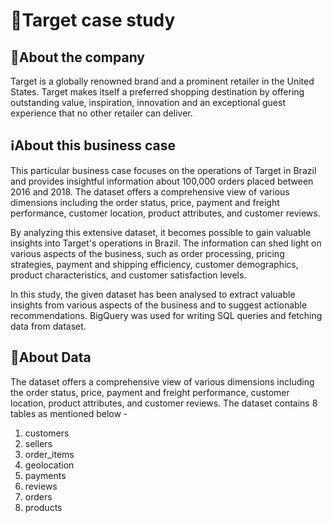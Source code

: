# 🚀Target case study

## 🏢About the company 
Target is a globally renowned brand and a prominent retailer in the United States. Target makes itself a preferred shopping destination by offering outstanding value, inspiration, innovation and an exceptional guest experience that no other retailer can deliver.

## ℹ️About this business case 
This particular business case focuses on the operations of Target in Brazil and provides insightful information about 100,000 orders placed between 2016 and 2018. The dataset offers a comprehensive view of various dimensions including the order status, price, payment and freight performance, customer location, product attributes, and customer reviews.

By analyzing this extensive dataset, it becomes possible to gain valuable insights into Target's operations in Brazil. The information can shed light on various aspects of the business, such as order processing, pricing strategies, payment and shipping efficiency, customer demographics, product characteristics, and customer satisfaction levels.

In this study, the given dataset has been analysed to extract valuable insights from various aspects of the business and to suggest actionable recommendations. BigQuery was used for writing SQL queries and fetching data from dataset. 

## 🧾About Data
The dataset offers a comprehensive view of various dimensions including the order status, price, payment and freight performance, customer location, product attributes, and customer reviews. The dataset contains 8 tables as mentioned below -

1. customers
2. sellers
3. order_items
4. geolocation
5. payments
6. reviews
7. orders
8. products
